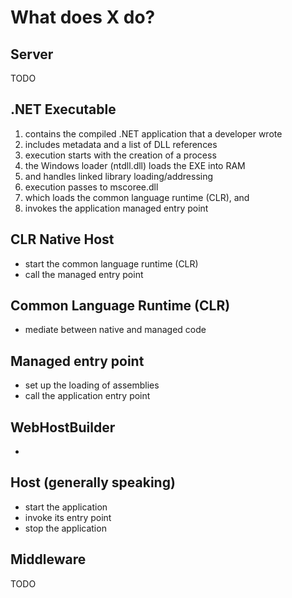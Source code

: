 
# What does X do? 

## Server

TODO

## .NET Executable

1. contains the compiled .NET application that a developer wrote
2. includes metadata and a list of DLL references
3. execution starts with the creation of a process
4. the Windows loader (ntdll.dll) loads the EXE into RAM
5. and handles linked library loading/addressing
6. execution passes to mscoree.dll
7. which loads the common language runtime (CLR), and
8. invokes the application managed entry point

## CLR Native Host

* start the common language runtime (CLR)
* call the managed entry point

## Common Language Runtime (CLR)

* mediate between native and managed code

## Managed entry point

* set up the loading of assemblies
* call the application entry point

## WebHostBuilder

* 

## Host (generally speaking)

* start the application
* invoke its entry point
* stop the application

## Middleware

TODO

<!-- References -->

[hosting01]: https://msdn.microsoft.com/en-us/library/ms730158%28v=vs.110%29.aspx

[net-executable01]: http://stackoverflow.com/questions/6605956/what-happens-when-a-net-application-is-started

[net-executable02]: https://msdn.microsoft.com/en-us/library/xh0859k0.aspx

[dnx01]: https://github.com/aspnet/Home/wiki/DNX-structure